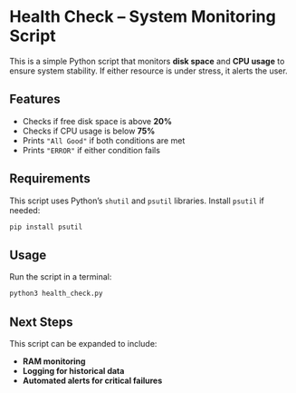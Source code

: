 # **Health Check – System Monitoring Script**

This is a simple Python script that monitors **disk space** and **CPU usage** to ensure system stability. If either resource is under stress, it alerts the user.

## **Features**
- Checks if free disk space is above **20%**  
- Checks if CPU usage is below **75%**  
- Prints `"All Good"` if both conditions are met  
- Prints `"ERROR"` if either condition fails  

## **Requirements**
This script uses Python’s `shutil` and `psutil` libraries. Install `psutil` if needed:

```bash
pip install psutil
```

## **Usage**
Run the script in a terminal:

```bash
python3 health_check.py
```

## **Next Steps**
This script can be expanded to include:
- **RAM monitoring**
- **Logging for historical data**
- **Automated alerts for critical failures**
